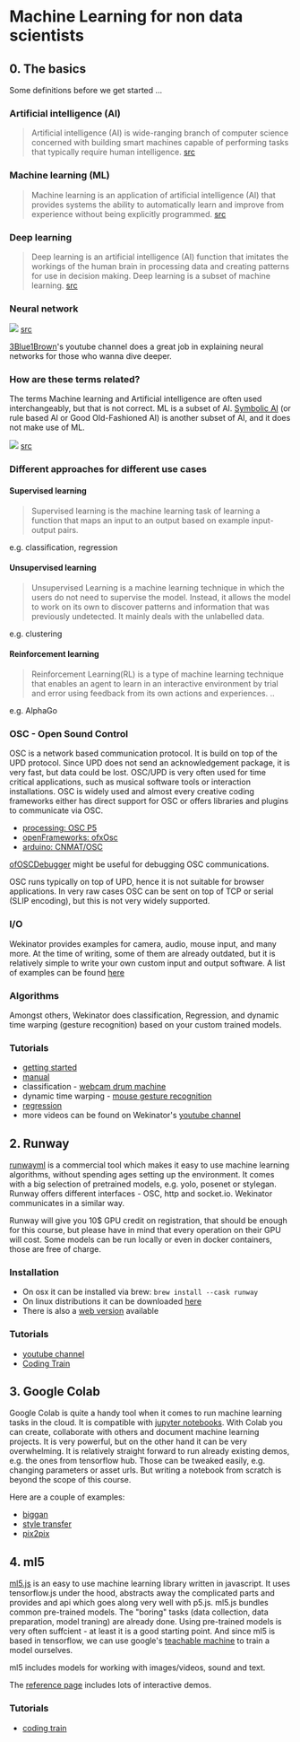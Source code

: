 # Machine Learning for non data scientists
## 0. The basics
Some definitions before we get started ...

### Artificial intelligence (AI)
> Artificial intelligence (AI) is wide-ranging branch of computer science concerned with building smart machines capable of performing tasks that typically require human intelligence. 
[src](https://builtin.com/artificial-intelligence)

### Machine learning (ML)
> Machine learning is an application of artificial intelligence (AI) that provides systems the ability to automatically learn and improve from experience without being explicitly programmed.
[src](https://www.expert.ai/blog/machine-learning-definition/)

<!-- > Machine Learning is the study of computer algorithms that improve automatically through experience.
[src](http://www.cs.cmu.edu/afs/cs.cmu.edu/user/mitchell/ftp/mlbook.html) -->


### Deep learning
> Deep learning is an artificial intelligence (AI) function that imitates the workings of the human brain in processing data and creating patterns for use in decision making. Deep learning is a subset of machine learning.
[src](https://www.investopedia.com/terms/d/deep-learning.asp)

### Neural network

![](./assets/neuralnetwork.png)
[src](https://towardsdatascience.com/designing-your-neural-networks-a5e4617027ed)

[3Blue1Brown](https://www.youtube.com/watch?v=aircAruvnKk&list=PLZHQObOWTQDNU6R1_67000Dx_ZCJB-3pi)'s youtube channel does a great job in explaining neural networks for those who wanna dive deeper.

### How are these terms related?
The terms Machine learning and Artificial intelligence are often used interchangeably, but that is not correct. ML is a subset of AI. [Symbolic AI](https://medium.com/@vbanda/good-old-fashioned-artificial-intelligence-b60800313dee) (or rule based AI or Good Old-Fashioned AI) is another subset of AI, and it does not make use of ML.

![](./assets/AI-vs-ML-vs-Deep-Learning_GABO-e1578660361203.png)
[src](https://www.gabo.de/kuenstliche-intelligenz-vs-machine-learning-definition-und-abgrenzung/)


### Different approaches for different use cases
#### Supervised learning
> Supervised learning is the machine learning task of learning a function that maps an input to an output based on example input-output pairs.

e.g. classification, regression

#### Unsupervised learning
> Unsupervised Learning is a machine learning technique in which the users do not need to supervise the model. Instead, it allows the model to work on its own to discover patterns and information that was previously undetected. It mainly deals with the unlabelled data.

e.g. clustering

#### Reinforcement learning
> Reinforcement Learning(RL) is a type of machine learning technique that enables an agent to learn in an interactive environment by trial and error using feedback from its own actions and experiences. ..

e.g. AlphaGo


### OSC - Open Sound Control
OSC is a network based communication protocol. It is build on top of the UPD protocol. Since UPD does not send an acknowledgement package, it is very fast, but data could be lost. OSC/UPD is very often used for time critical applications, such as musical software tools or interaction installations. 
OSC is widely used and almost every creative coding frameworks either has direct support for OSC or offers libraries and plugins to communicate via OSC.
* [processing: OSC P5](http://www.sojamo.de/libraries/oscP5/)
* [openFrameworks: ofxOsc](https://github.com/openframeworks/openFrameworks/tree/master/addons/ofxOsc)
* [arduino: CNMAT/OSC](https://github.com/CNMAT/OSC)

[ofOSCDebugger](https://github.com/thomasgeissl/ofOSCDebugger) might be useful for debugging OSC communications.

OSC runs typically on top of UPD, hence it is not suitable for browser applications. In very raw cases OSC can be sent on top of TCP or serial (SLIP encoding), but this is not very widely supported.

### I/O
Wekinator provides examples for camera, audio, mouse input, and many more. At the time of writing, some of them are already outdated, but it is relatively simple to write your own custom input and output software.
A list of examples can be found [here](http://www.wekinator.org/examples/)

### Algorithms
Amongst others, Wekinator does classification, Regression, and dynamic time warping (gesture recognition) based on your custom trained models.

### Tutorials
* [getting started](https://www.youtube.com/watch?v=dPV-gCqy9j4)
* [manual](http://www.wekinator.org/detailed-instructions/)
* classification - [webcam drum machine](https://www.youtube.com/watch?v=NKyyBAKrQgE)
* dynamic time warping - [mouse gesture recognition](https://www.youtube.com/watch?v=J4viXTThDTE)
* [regression](https://www.youtube.com/watch?v=4lxGh0jQWBo)
* more videos can be found on Wekinator's [youtube channel](https://www.youtube.com/channel/UCot7vfr_9hTy2qp3ksTxGmg/videos)

## 2. Runway
[runwayml](https://runwayml.com/) is a commercial tool which makes it easy to use machine learning algorithms, without spending ages setting up the environment. It comes with a big selection of pretrained models, e.g. yolo, posenet or stylegan. Runway offers different interfaces - OSC, http and socket.io. Wekinator communicates in a similar way.

Runway will give you 10$ GPU credit on registration, that should be enough for this course, but please have in mind that every operation on their GPU will cost. Some models can be run locally or even in docker containers, those are free of charge.

### Installation
* On osx it can be installed via brew: `brew install --cask runway`
* On linux distributions it can be downloaded [here](https://support.runwayml.com/en/articles/3116268-runway-on-linux)
* There is also a [web version](https://app.runwayml.com/) available

### Tutorials
* [youtube channel](https://www.youtube.com/c/RunwayML/videos)
* [Coding Train](https://www.youtube.com/watch?v=ARnf4ilr9Hc)


## 3. Google Colab
Google Colab is quite a handy tool when it comes to run machine learning tasks in the cloud. It is compatible with [jupyter notebooks](https://jupyter.org/). With Colab you can create, collaborate with others and document machine learning projects. 
It is very powerful, but on the other hand it can be very overwhelming. It is relatively straight forward to run already existing demos, e.g. the ones from tensorflow hub. Those can be tweaked easily, e.g. changing parameters or asset urls. But writing a notebook from scratch is beyond the scope of this course.

Here are a couple of examples:
* [biggan](https://colab.research.google.com/github/tensorflow/hub/blob/master/examples/colab/biggan_generation_with_tf_hub.ipynb#scrollTo=dSAyfDfnVugs)
* [style transfer](https://colab.research.google.com/github/tensorflow/models/blob/master/research/nst_blogpost/4_Neural_Style_Transfer_with_Eager_Execution.ipynb)
* [pix2pix](https://colab.research.google.com/github/tensorflow/docs/blob/master/site/en/tutorials/generative/pix2pix.ipynb)

## 4. ml5
[ml5.js](https://ml5js.org/) is an easy to use machine learning library written in javascript. It uses tensorflow.js under the hood, abstracts away the complicated parts and provides and api which goes along very well with p5.js.
ml5.js bundles common pre-trained models. The "boring" tasks (data collection, data preparation, model traning) are already done. Using pre-trained models is very often suffcient - at least it is a good starting point. And since ml5 is based in tensorflow, we can use google's [teachable machine](https://teachablemachine.withgoogle.com/) to train a model ourselves. 

ml5 includes models for working with images/videos, sound and text.

The [reference page](https://learn.ml5js.org/#/reference/object-detector?id=examples) includes lots of interactive demos.



### Tutorials
* [coding train](https://www.youtube.com/playlist?list=PLRqwX-V7Uu6YPSwT06y_AEYTqIwbeam3y)
